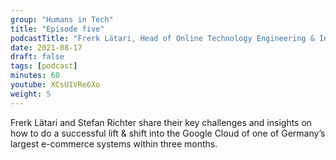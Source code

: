 ```yaml
---
group: "Humans in Tech"
title: "Episode five"
podcastTitle: "Frerk Lätari, Head of Online Technology Engineering & Integration @ Tchibo.de"
date: 2021-08-17
draft: false
tags: [podcast]
minutes: 60
youtube: XCsU1VRe6Xo
weight: 5
---
```


Frerk Lätari and Stefan Richter share their key challenges and insights on how to do a successful lift & shift into the Google Cloud of one of Germany’s largest e-commerce systems within three months.
